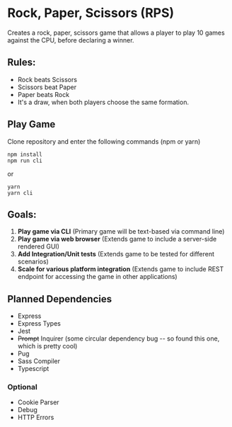 # Rock, Paper, Scissors (RPS)

Creates a rock, paper, scissors game that allows a player to play 10 games against the CPU, before declaring a winner.

## Rules:
- Rock beats Scissors
- Scissors beat Paper
- Paper beats Rock
- It's a draw, when both players choose the same formation.

## Play Game
Clone repository and enter the following commands (npm or yarn)
```
npm install
npm run cli
```
or
```
yarn
yarn cli
```

## Goals:
1. **Play game via CLI** (Primary game will be text-based via command line)
1. **Play game via web browser** (Extends game to include a server-side rendered GUI)
1. **Add Integration/Unit tests** (Extends game to be tested for different scenarios)
1. **Scale for various platform integration** (Extends game to include REST endpoint for accessing the game in other applications)

## Planned Dependencies
- Express
- Express Types
- Jest
- ~~Prompt~~ Inquirer (some circular dependency bug -- so  found this one, which is pretty cool)
- Pug
- Sass Compiler
- Typescript


### Optional
- Cookie Parser
- Debug
- HTTP Errors
